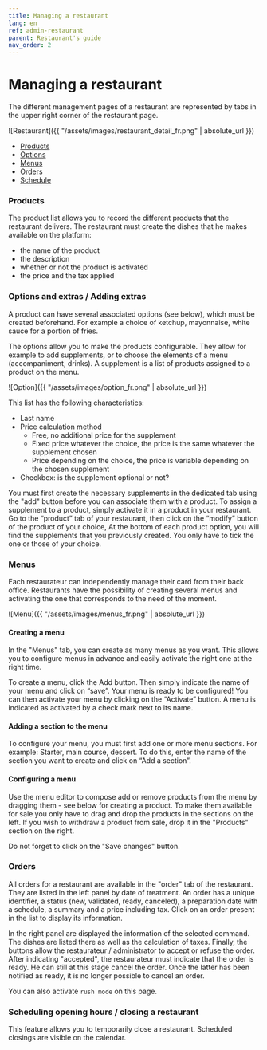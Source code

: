 ```yaml
---
title: Managing a restaurant
lang: en
ref: admin-restaurant
parent: Restaurant's guide
nav_order: 2
---
```


# Managing a restaurant

The different management pages of a restaurant are represented by tabs in the upper right corner of the restaurant page.


![Restaurant]({{ "/assets/images/restaurant_detail_fr.png" | absolute_url }})

- [Products](#products)
- [Options](#options-and-extras--adding-extras)
- [Menus](#menus)
- [Orders](#orders)
- [Schedule](#scheduling-opening-hours--closing-a-restaurant)


### Products

The product list allows you to record the different products that the restaurant delivers. The restaurant must create the dishes that he makes available on the platform:
- the name of the product
- the description
- whether or not the product is activated
- the price and the tax applied

### Options and extras / Adding extras

A product can have several associated options (see below), which must be created beforehand. For example a choice of ketchup, mayonnaise, white sauce for a portion of fries.

The options allow you to make the products configurable. They allow for example to add supplements, or to choose the elements of a menu (accompaniment, drinks). A supplement is a list of products assigned to a product on the menu.

![Option]({{ "/assets/images/option_fr.png" | absolute_url }})

This list has the following characteristics:
- Last name
- Price calculation method
  - Free, no additional price for the supplement
  - Fixed price whatever the choice, the price is the same whatever the supplement chosen
  - Price depending on the choice, the price is variable depending on the chosen supplement
- Checkbox: is the supplement optional or not?

You must first create the necessary supplements in the dedicated tab using the "add" button before you can associate them with a product.
To assign a supplement to a product, simply activate it in a product in your restaurant. Go to the “product” tab of your restaurant, then click on the “modify” button of the product of your choice,
At the bottom of each product option, you will find the supplements that you previously created. You only have to tick the one or those of your choice.

### Menus

Each restaurateur can independently manage their card from their back office. Restaurants have the possibility of creating several menus and activating the one that corresponds to the need of the moment.

![Menu]({{ "/assets/images/menus_fr.png" | absolute_url }})

#### Creating a menu

In the "Menus" tab, you can create as many menus as you want. This allows you to configure menus in advance and easily activate the right one at the right time.

To create a menu, click the Add button. Then simply indicate the name of your menu and click on “save”. Your menu is ready to be configured! You can then activate your menu by clicking on the “Activate” button. A menu is indicated as activated by a check mark next to its name.

#### Adding a section to the menu

To configure your menu, you must first add one or more menu sections. For example: Starter, main course, dessert. To do this, enter the name of the section you want to create and click on “Add a section”.

#### Configuring a menu

Use the menu editor to compose add or remove products from the menu by dragging them - see below for creating a product. To make them available for sale you only have to drag and drop the products in the sections on the left. If you wish to withdraw a product from sale, drop it in the "Products" section on the right.

Do not forget to click on the "Save changes" button.

### Orders

All orders for a restaurant are available in the "order" tab of the restaurant. They are listed in the left panel by date of treatment. An order has a unique identifier, a status (new, validated, ready, canceled), a preparation date with a schedule, a summary and a price including tax. Click on an order present in the list to display its information.

In the right panel are displayed the information of the selected command. The dishes are listed there as well as the calculation of taxes. Finally, the buttons allow the restaurateur / administrator to accept or refuse the order. After indicating "accepted", the restaurateur must indicate that the order is ready. He can still at this stage cancel the order. Once the latter has been notified as ready, it is no longer possible to cancel an order.

You can also activate `rush mode` on this page.

### Scheduling opening hours / closing a restaurant

This feature allows you to temporarily close a restaurant. Scheduled closings are visible on the calendar.
